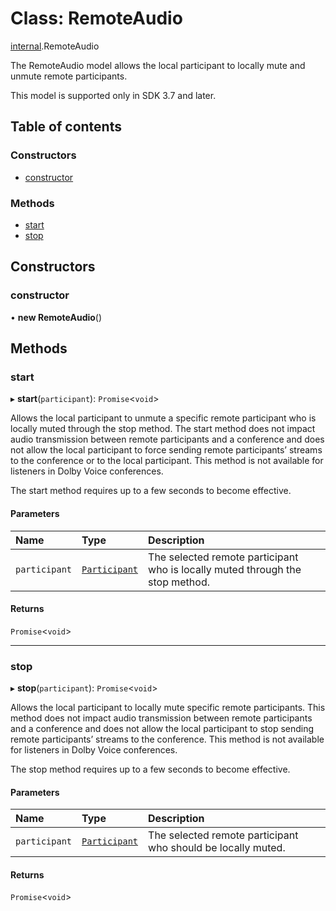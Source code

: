 # Class: RemoteAudio

[internal](../modules/internal.md).RemoteAudio

The RemoteAudio model allows the local participant to locally mute and unmute remote participants.

This model is supported only in SDK 3.7 and later.

## Table of contents

### Constructors

- [constructor](internal.RemoteAudio.md#constructor)

### Methods

- [start](internal.RemoteAudio.md#start)
- [stop](internal.RemoteAudio.md#stop)

## Constructors

### constructor

• **new RemoteAudio**()

## Methods

### start

▸ **start**(`participant`): `Promise`<`void`\>

Allows the local participant to unmute a specific remote participant who is locally muted through the stop method. The start method does not impact audio transmission between remote participants and a conference and does not allow the local participant to force sending remote participants’ streams to the conference or to the local participant. This method is not available for listeners in Dolby Voice conferences.

The start method requires up to a few seconds to become effective.

#### Parameters

| Name | Type | Description |
| :------ | :------ | :------ |
| `participant` | [`Participant`](../interfaces/internal.Participant.md) | The selected remote participant who is locally muted through the stop method. |

#### Returns

`Promise`<`void`\>

___

### stop

▸ **stop**(`participant`): `Promise`<`void`\>

Allows the local participant to locally mute specific remote participants. This method does not impact audio transmission between remote participants and a conference and does not allow the local participant to stop sending remote participants’ streams to the conference. This method is not available for listeners in Dolby Voice conferences.

The stop method requires up to a few seconds to become effective.

#### Parameters

| Name | Type | Description |
| :------ | :------ | :------ |
| `participant` | [`Participant`](../interfaces/internal.Participant.md) | The selected remote participant who should be locally muted. |

#### Returns

`Promise`<`void`\>
